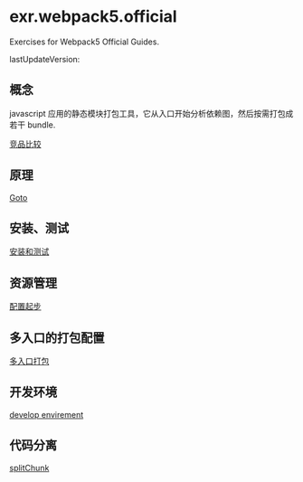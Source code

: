 # exr.webpack5.official

Exercises for Webpack5 Official Guides.

lastUpdateVersion:

## 概念

javascript 应用的静态模块打包工具，它从入口开始分析依赖图，然后按需打包成若干 bundle.

[竞品比较](https://webpack.docschina.org/comparison)

## 原理

[Goto](./Document/principles.md)

## 安装、测试

[安装和测试](./Document/setup.md)

## 资源管理

[配置起步](./Document/resourceManage.md.md)

## 多入口的打包配置

[多入口打包](./Document/multiplePage.md)

## 开发环境

[develop envirement](./Document/developEnvirement.md)

## 代码分离

[splitChunk](./Document/splitChunk.md)
